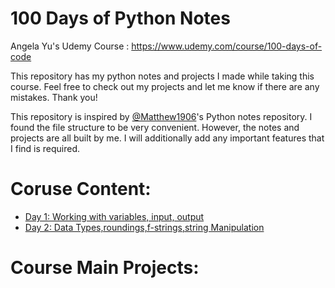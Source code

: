 # 100 Days of Python Notes


Angela Yu's Udemy Course : https://www.udemy.com/course/100-days-of-code

This repository has my python notes and projects I made while taking this course. Feel free to check out my projects and let me know if there are any mistakes. 
Thank you!

This repository is inspired by [@Matthew1906](https://www.github.com/Matthew1906)'s Python notes repository. I found the file structure to be very convenient. However, the notes and projects are all built by me. I will additionally add any important features that I find is required.

# Coruse Content:

* [Day 1: Working with variables, input, output](Beginner/01/)
* [Day 2: Data Types,roundings,f-strings,string Manipulation](Beginner/02/)



# Course Main Projects:
